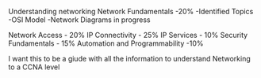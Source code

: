 Understanding networking
Network Fundamentals -20%
-Identified Topics
-OSI Model
-Network Diagrams in progress

Network Access - 20%
IP Connectivity - 25%
IP Services - 10%
Security Fundamentals - 15%
Automation and Programmability -10%

I want this to be a giude with all the information to understand Networking to a CCNA level